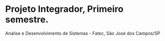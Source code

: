 # Projeto Integrador, Primeiro semestre.
 Analise e Desenvolvimento de Sistemas - Fatec, São José dos Campos/SP



